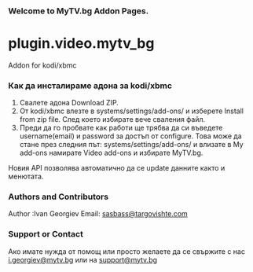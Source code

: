 ### Welcome to MyTV.bg Addon Pages.
# plugin.video.mytv_bg
Addon for kodi/xbmc

### Как да инсталираме адона за kodi/xbmc
1. Свалете адона Download ZIP.
2. От kodi/xbmc влезте в systems/settings/add-ons/ и изберете Install from zip file. След което избирате вече сваления файл.
3. Преди да го пробвате как работи ще трябва да си въведете username(email) и password за достъп от configure. Това може да стане през следния път: systems/settings/add-ons/ и влизате в My add-ons намирате Video add-ons и избирате MyTV.bg.

Новия API позволява автоматично да се update данните както и менютата.

### Authors and Contributors
Author :Ivan Georgiev
Email: sasbass@targovishte.com

### Support or Contact
Ако имате нужда от помощ или просто желаете да се свържите с нас i.georgiev@mytv.bg или на support@mytv.bg

